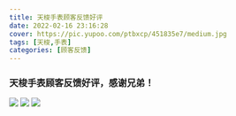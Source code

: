 ```yaml
---
title: 天梭手表顾客反馈好评
date: 2022-02-16 23:16:28
cover: https://pic.yupoo.com/ptbxcp/451835e7/medium.jpg
tags: [天梭,手表]
categories: [顾客反馈]
---
```


###  天梭手表顾客反馈好评，感谢兄弟！
![](https://pic.yupoo.com/ptbxcp/7a3c3045/295b0ab8.jpg)
![](https://pic.yupoo.com/ptbxcp/41ebbe08/864b6d67.jpg)
![](https://pic.yupoo.com/ptbxcp/451835e7/de72b0dd.jpg)

